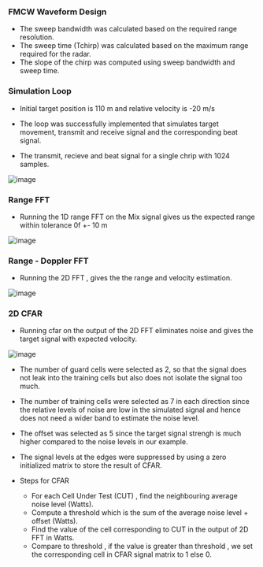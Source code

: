 ### FMCW Waveform Design

- The sweep bandwidth was calculated based on the required range resolution.
- The sweep time (Tchirp) was calculated based on the maximum range required for the radar.
- The slope of the chirp was computed using sweep bandwidth and sweep time.

### Simulation Loop

- Initial target position is 110 m and relative velocity is -20 m/s
- The loop was successfully implemented that simulates target movement, transmit and receive signal and the corresponding beat signal.

- The transmit, recieve and beat signal for a single chrip with 1024 samples.

![image](https://github.com/mooc-codes/Radar_Target_Generation_Detection/assets/75176247/15458efa-870e-4faf-8186-2096b9375bb4)


### Range FFT

- Running the 1D range FFT on the Mix signal gives us the expected range within tolerance 0f +- 10 m

![image](https://github.com/mooc-codes/Radar_Target_Generation_Detection/assets/75176247/824f0b4c-4ee8-4a2d-a2ee-65c61b4594d4)


### Range - Doppler FFT

- Running the 2D FFT , gives the the range and velocity estimation.

![image](https://github.com/mooc-codes/Radar_Target_Generation_Detection/assets/75176247/dccbd726-b0e6-4b02-b051-280eccaf041a)

### 2D CFAR

- Running cfar on the output of the 2D FFT eliminates noise and gives the target signal with expected velocity.

![image](https://github.com/mooc-codes/Radar_Target_Generation_Detection/assets/75176247/3a004d30-096d-45cd-bd8f-9ca95024877f)


- The number of guard cells were selected as 2, so that the signal does not leak into the training cells but also does not isolate the signal too much.
- The number of training cells were selected as 7 in each direction since the relative levels of noise are low in the simulated signal and hence does not need a wider band to estimate the noise level.
- The offset was selected as 5 since the target signal strengh is much higher compared to the noise levels in our example.
- The signal levels at the edges were suppressed by using a zero initialized matrix to store the result of CFAR.

- Steps for CFAR
  - For each Cell Under Test (CUT) , find the neighbouring average noise level (Watts).
  - Compute a threshold which is the sum of the average noise level + offset (Watts).
  - Find the value of the cell corresponding to CUT in the output of 2D FFT in Watts.
  - Compare to threshold , if the value is greater than threshold , we set the corresponding cell in CFAR signal matrix to 1 else 0.
 
